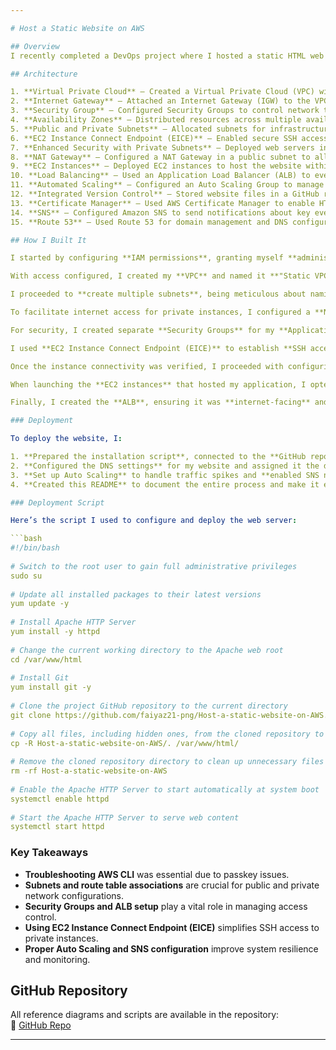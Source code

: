 ```yaml
---

# Host a Static Website on AWS  

## Overview  
I recently completed a DevOps project where I hosted a static HTML web application on AWS. The setup involved implementing a highly available and secure architecture using AWS services. Below, I outline the steps I followed to deploy the website successfully.  

## Architecture 

1. **Virtual Private Cloud** – Created a Virtual Private Cloud (VPC) with distinct public and private subnets across multiple availability zones.  
2. **Internet Gateway** – Attached an Internet Gateway (IGW) to the VPC to allow internet connectivity for public-facing components.  
3. **Security Group** – Configured Security Groups to control network traffic, ensuring only authorized access.  
4. **Availability Zones** – Distributed resources across multiple availability zones to ensure reliability and fault tolerance.  
5. **Public and Private Subnets** – Allocated subnets for infrastructure components like the NAT Gateway and Load Balancer, ensuring proper isolation and accessibility.  
6. **EC2 Instance Connect Endpoint (EICE)** – Enabled secure SSH access to EC2 instances without relying on public IP addresses.  
7. **Enhanced Security with Private Subnets** – Deployed web servers in private subnets for an added security layer.  
8. **NAT Gateway** – Configured a NAT Gateway in a public subnet to allow private instances to reach the internet securely.  
9. **EC2 Instances** – Deployed EC2 instances to host the website within the private subnet.  
10. **Load Balancing** – Used an Application Load Balancer (ALB) to evenly distribute traffic among EC2 instances within the Auto Scaling Group.  
11. **Automated Scaling** – Configured an Auto Scaling Group to manage server availability dynamically.  
12. **Integrated Version Control** – Stored website files in a GitHub repository to track changes and collaborate efficiently.  
13. **Certificate Manager** – Used AWS Certificate Manager to enable HTTPS encryption.  
14. **SNS** – Configured Amazon SNS to send notifications about key events in the Auto Scaling Group.  
15. **Route 53** – Used Route 53 for domain management and DNS configuration.  

## How I Built It  

I started by configuring **IAM permissions**, granting myself **administrator access** to manage AWS resources effectively. Next, I set up **AWS CLI on my Mac**—this part was challenging since some commands failed due to expired passkeys. After troubleshooting, I resolved it by **removing the old passkeys, generating new ones, and assigning them correctly.**  

With access configured, I created my **VPC** and named it **"Static VPC"** to align with the goal of hosting a static website. I then attached an **Internet Gateway (IGW)** to it, ensuring proper connectivity, while keeping in mind that each VPC is tied to a single IGW.  

I proceeded to **create multiple subnets**, being meticulous about naming them correctly to differentiate between **public and private subnets**, which played a crucial role later. Next, I configured a **route table** and explicitly associated it with the IGW, ensuring public subnets had internet access. Understanding that any subnet not explicitly linked to a custom route table defaults to the **main route table (which makes it private)** was key in properly setting up network isolation.  

To facilitate internet access for private instances, I configured a **NAT Gateway within a public subnet** and linked it to a **private route table**. I then associated the **private subnet with this private route table** to allow outbound internet traffic while keeping inbound traffic restricted.  

For security, I created separate **Security Groups** for my **Application Load Balancer (ALB)**, **Server**, and **EC2 Instance Connect (EICE)**. I paid special attention to **defining inbound and outbound rules**, ensuring only necessary traffic was permitted.  

I used **EC2 Instance Connect Endpoint (EICE)** to establish **SSH access** into the VPC-hosted EC2 instances. Testing EC2 connectivity via **AWS Management Console** helped refine my approach to managing **SSH configurations and security group settings**.  

Once the instance connectivity was verified, I proceeded with configuring the **Application Load Balancer (ALB)**. Before that, I created a **target group** and later assigned my EC2 instances to it. Deploying **servers within a private subnet** and linking them to the **target group** ensured traffic routing through the ALB.  

When launching the **EC2 instances** that hosted my application, I opted **not to assign a key pair**, as I relied entirely on **EICE for SSH access**. I carefully **assigned the appropriate security group** and linked the EC2 instances to the **target group** for the ALB.  

Finally, I created the **ALB**, ensuring it was **internet-facing** and deployed within the **public subnet**. I assigned the **ALB Security Group** to control access. With the infrastructure ready, I proceeded to deploy the website.  

### Deployment  

To deploy the website, I:  

1. **Prepared the installation script**, connected to the **GitHub repository**, and pulled the website files onto the EC2 instance.  
2. **Configured the DNS settings** for my website and assigned it the domain name **faiyazstatic21.com** using Route 53.  
3. **Set up Auto Scaling** to handle traffic spikes and **enabled SNS notifications** for monitoring.  
4. **Created this README** to document the entire process and make it easy for others to replicate.  

### Deployment Script  

Here’s the script I used to configure and deploy the web server:  

```bash
#!/bin/bash 
 
# Switch to the root user to gain full administrative privileges 
sudo su 
 
# Update all installed packages to their latest versions 
yum update -y 
 
# Install Apache HTTP Server 
yum install -y httpd 
 
# Change the current working directory to the Apache web root 
cd /var/www/html 
 
# Install Git 
yum install git -y 
 
# Clone the project GitHub repository to the current directory 
git clone https://github.com/faiyaz21-png/Host-a-static-website-on-AWS.git 
 
# Copy all files, including hidden ones, from the cloned repository to the Apache web root 
cp -R Host-a-static-website-on-AWS/. /var/www/html/ 
 
# Remove the cloned repository directory to clean up unnecessary files 
rm -rf Host-a-static-website-on-AWS 
 
# Enable the Apache HTTP Server to start automatically at system boot 
systemctl enable httpd  
 
# Start the Apache HTTP Server to serve web content 
systemctl start httpd  
```

### Key Takeaways  

- **Troubleshooting AWS CLI** was essential due to passkey issues.  
- **Subnets and route table associations** are crucial for public and private network configurations.  
- **Security Groups and ALB setup** play a vital role in managing access control.  
- **Using EC2 Instance Connect Endpoint (EICE)** simplifies SSH access to private instances.  
- **Proper Auto Scaling and SNS configuration** improve system resilience and monitoring.  

## GitHub Repository  

All reference diagrams and scripts are available in the repository:  
🔗 [GitHub Repo](https://github.com/faiyaz21-png/Host-a-static-website-on-AWS.git)  

---
```

